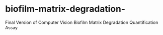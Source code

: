 # biofilm-matrix-degradation-
Final Version of Computer Vision Biofilm Matrix Degradation Quantification Assay 
